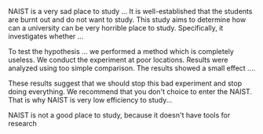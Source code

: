 NAIST is a very sad place to study ...
It is well-established that the students are burnt out and do not want to study. This study aims to determine how can a university can be very horrible place to study. Specifically, it investigates whether ... 


To test the hypothesis ... we performed a  method which is completely useless.
We conduct the experiment at poor locations.
Results were analyzed using too simple comparison. The results showed a small effect .... 

These results suggest that we should stop this bad experiment and stop doing everything. We recommend that you don't choice to enter the NAIST. That is why NAIST is very low efficiency to study...

NAIST is not a good place to study, because it doesn't have tools for research
